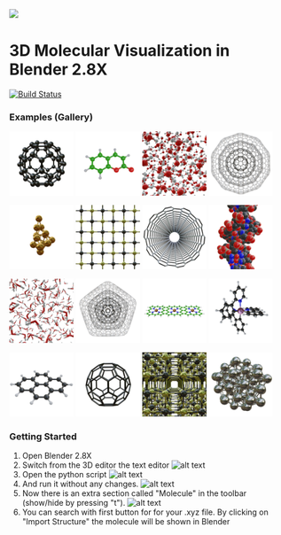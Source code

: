 <div align="left">
  <img src="https://github.com/hochej/QBlend/blob/master/docs/logo.svg" height="110"/>
</div>

3D Molecular Visualization in Blender 2.8X
=============================================
[![Build Status](https://travis-ci.org/hochej/QBlend.svg?branch=master)](https://travis-ci.org/hochej/QBlend)

### Examples (Gallery)

<img src="https://github.com/hochej/QBlend/blob/master/docs/gallery1.png" width="23%"></img>
<img src="https://github.com/hochej/QBlend/blob/master/docs/gallery16.png" width="23%"></img>
<img src="https://github.com/hochej/QBlend/blob/master/docs/gallery3.png" width="23%"></img>
<img src="https://github.com/hochej/QBlend/blob/master/docs/gallery13.png" width="23%"></img>

<img src="https://github.com/hochej/QBlend/blob/master/docs/gallery5.png" width="23%"></img>
<img src="https://github.com/hochej/QBlend/blob/master/docs/gallery7.png" width="23%"></img>
<img src="https://github.com/hochej/QBlend/blob/master/docs/gallery10.png" width="23%"></img>
<img src="https://github.com/hochej/QBlend/blob/master/docs/gallery9.png" width="23%"></img>

<img src="https://github.com/hochej/QBlend/blob/master/docs/gallery4.png" width="23%"></img>
<img src="https://github.com/hochej/QBlend/blob/master/docs/gallery12.png" width="23%"></img>
<img src="https://github.com/hochej/QBlend/blob/master/docs/gallery8.png" width="23%"></img>
<img src="https://github.com/hochej/QBlend/blob/master/docs/gallery14.png" width="23%"></img>

<img src="https://github.com/hochej/QBlend/blob/master/docs/gallery15.png" width="23%"></img>
<img src="https://github.com/hochej/QBlend/blob/master/docs/gallery2.png" width="23%"></img>
<img src="https://github.com/hochej/QBlend/blob/master/docs/gallery6.png" width="23%"></img>
<img src="https://github.com/hochej/QBlend/blob/master/docs/gallery18.png" width="23%"></img>

### Getting Started 

1. Open Blender 2.8X
2. Switch from the 3D editor the text editor
![alt text](https://github.com/hochej/QBlend/blob/master/docs/anl2.png "Logo Title Text 1")
3. Open the python script
![alt text](https://github.com/hochej/QBlend/blob/master/docs/anl3.png "Logo Title Text 1")
4. And run it without any changes.
![alt text](https://github.com/hochej/QBlend/blob/master/docs/anl4.png "Logo Title Text 1")
5. Now there is an extra section called "Molecule" in the toolbar (show/hide by pressing "t").
![alt text](https://github.com/hochej/QBlend/blob/master/docs/anl5.png "Logo Title Text 1")
6. You can search with first button for for your .xyz file. By clicking on "Import Structure" the molecule will be shown in Blender
